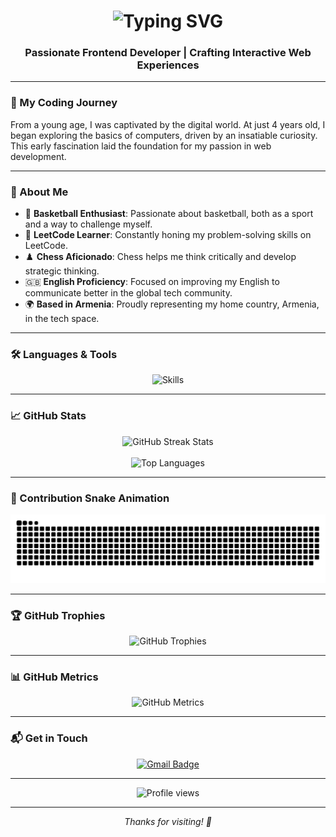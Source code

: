 <h1 align="center">
  <img src="https://readme-typing-svg.demolab.com/?font=Fira+Code&size=36&duration=3000&pause=1000&color=00BFFF&center=true&vCenter=true&width=500&height=70&lines=Hello+%F0%9F%91%8B%2C+I'm+Edmonus;HTML+CSS+JavaScript;Learning+Python+%F0%9F%90%8D" alt="Typing SVG" />
</h1>

<h3 align="center">
  Passionate Frontend Developer | Crafting Interactive Web Experiences
</h3>

---

### 🧒 My Coding Journey

From a young age, I was captivated by the digital world. At just 4 years old, I began exploring the basics of computers, driven by an insatiable curiosity. This early fascination laid the foundation for my passion in web development.

---

### 🧠 About Me

- 🏀 **Basketball Enthusiast**: Passionate about basketball, both as a sport and a way to challenge myself.
- 🧩 **LeetCode Learner**: Constantly honing my problem-solving skills on LeetCode.
- ♟️ **Chess Aficionado**: Chess helps me think critically and develop strategic thinking.
- 🇬🇧 **English Proficiency**: Focused on improving my English to communicate better in the global tech community.
- 🌍 **Based in Armenia**: Proudly representing my home country, Armenia, in the tech space.

---

### 🛠️ Languages & Tools

<div align="center">
  <img src="https://skillicons.dev/icons?i=html,css,js,python,github,vscode" alt="Skills" />
</div>

---

### 📈 GitHub Stats

<div align="center">
  <img width="390" src="https://github-readme-streak-stats.herokuapp.com/?user=Edmonas2011&theme=react&border_radius=10" alt="GitHub Streak Stats"/>
  <br/><br/>
  <img width="325" src="https://github-readme-stats.vercel.app/api/top-langs/?username=Edmonas2011&layout=compact&theme=react&border_radius=10" alt="Top Languages"/>
</div>

---

### 🐍 Contribution Snake Animation

<div align="center">
  <picture>
    <source media="(prefers-color-scheme: dark)" srcset="https://raw.githubusercontent.com/platane/snk/output/github-contribution-grid-snake-dark.svg">
    <source media="(prefers-color-scheme: light)" srcset="https://raw.githubusercontent.com/platane/snk/output/github-contribution-grid-snake.svg">
    <img alt="github contribution grid snake animation" src="https://raw.githubusercontent.com/platane/snk/output/github-contribution-grid-snake.svg" />
  </picture>
</div>

---

### 🏆 GitHub Trophies

<div align="center">
  <img src="https://github-profile-trophy.vercel.app/?username=Edmonas2011&theme=onedark&no-frame=true&no-bg=true&margin-w=4" alt="GitHub Trophies"/>
</div>

---

### 📊 GitHub Metrics

<div align="center">
  <img src="https://metrics.lecoq.io/Edmonas2011?template=classic&config.timezone=Asia%2FYerevan" alt="GitHub Metrics"/>
</div>

---

### 📬 Get in Touch

<div align="center">
  <a href="mailto:aseyanedmon2011@gmail.com">
    <img src="https://img.shields.io/badge/Gmail-333333?style=for-the-badge&logo=gmail&logoColor=red" alt="Gmail Badge"/>
  </a>
</div>

---

<div align="center">
  <img src="https://komarev.com/ghpvc/?username=Edmonas2011&color=blue" alt="Profile views"/>
</div>

---

<p align="center"><i>Thanks for visiting! 🚀</i></p>
